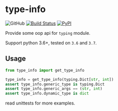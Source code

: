 # type-info

![GitHub](https://img.shields.io/github/license/Cologler/type-info-python.svg)
[![Build Status](https://travis-ci.com/Cologler/type-info-python.svg?branch=master)](https://travis-ci.com/Cologler/type-info-python)
[![PyPI](https://img.shields.io/pypi/v/type-info.svg)](https://pypi.org/project/type-info/)

Provide some oop api for `typing` module.

Support python 3.6+, tested on `3.6` and `3.7`.

## Usage

``` py
from type_info import get_type_info

type_info = get_type_info(typing.Dict[str, int])
assert type_info.generic_type is typing.Dict
assert type_info.generic_args == (str, int)
assert type_info.dynamic_type is dict
```

read unittests for more examples.
